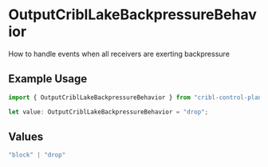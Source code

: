 # OutputCriblLakeBackpressureBehavior

How to handle events when all receivers are exerting backpressure

## Example Usage

```typescript
import { OutputCriblLakeBackpressureBehavior } from "cribl-control-plane/models";

let value: OutputCriblLakeBackpressureBehavior = "drop";
```

## Values

```typescript
"block" | "drop"
```